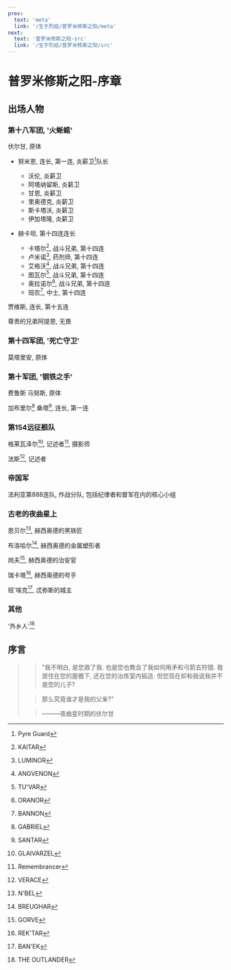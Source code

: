 ```yaml
---
prev:
  text: 'meta'
  link: '/生于烈焰/普罗米修斯之阳/meta'
next:
  text: '普罗米修斯之阳-src'
  link: '/生于烈焰/普罗米修斯之阳/src'
---
```


# 普罗米修斯之阳-序章

## 出场人物

### 第十八军团, '火蜥蜴'

伏尔甘, 原体

+ 努米恩, 连长, 第一连, 炎薪卫[^1]队长
  + 沃伦, 炎薪卫
  + 阿塔纳留斯, 炎薪卫
  + 甘恩, 炎薪卫
  + 里奥德克, 炎薪卫
  + 斯卡塔沃, 炎薪卫
  + 伊加塔隆, 炎薪卫

+ 赫卡坦, 第十四连连长
  + 卡塔尔[^2], 战斗兄弟, 第十四连
  + 卢米诺[^3], 药剂师, 第十四连
  + 艾格沃[^4], 战斗兄弟, 第十四连
  + 图瓦尔[^5], 战斗兄弟, 第十四连
  + 奥拉诺尔[^6], 战斗兄弟, 第十四连
  + 班农[^7], 中士, 第十四连

贾维斯, 连长, 第十五连

尊贵的兄弟阿提恩, 无畏

### 第十四军团, '死亡守卫'

莫塔里安, 原体

### 第十军团, '钢铁之手'

费鲁斯 马努斯, 原体

加布里尔[^8] 桑塔[^9], 连长, 第一连

### 第154远征舰队

格莱瓦泽尔[^10], 记述者[^11], 摄影师

法斯[^12], 记述者

### 帝国军

法利亚第888连队, 作战分队, 包括纪律者和督军在内的核心小组

### 古老的夜曲星上

恩贝尔[^13], 赫西奥德的黑铁匠

布洛哈尔[^14], 赫西奥德的金属塑形者

岗夫[^15], 赫西奥德的治安官

瑞卡塔[^16], 赫西奥德的号手

班'埃克[^17], 忒弥斯的城主

### 其他

'外乡人'[^18]

## 序言

> > "我不明白, 是您救了我. 也是您也教会了我如何用矛和弓箭去狩猎. 我居住在您的屋檐下, 还在您的冶炼室内锻造. 但您现在却和我说我并不是您的儿子?
>
> > 那么究竟谁才是我的父亲?"
>
> > ———夜曲星时期的伏尔甘

[^1]: Pyre Guard

[^2]: KAITAR

[^3]: LUMINOR

[^4]: ANGVENON

[^5]: TU'VAR

[^6]: ORANOR

[^7]: BANNON

[^8]: GABRIEL

[^9]: SANTAR

[^10]: GLAIVARZEL

[^11]: Remembrancer

[^12]: VERACE

[^13]: N'BEL

[^14]: BREUGHAR

[^15]: GORVE

[^16]: REK'TAR

[^17]: BAN'EK

[^18]: THE OUTLANDER
